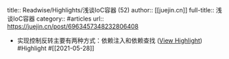 title:: Readwise/Highlights/浅谈IoC容器 (52)
author:: [[juejin.cn]]
full-title:: 浅谈IoC容器
category:: #articles
url:: https://juejin.cn/post/6963457348232806408

- 实现控制反转主要有两种方式：依赖注入和依赖查找 ([View Highlight](https://instapaper.com/read/1414370604/16515991)) #Highlight #[[2021-05-28]]